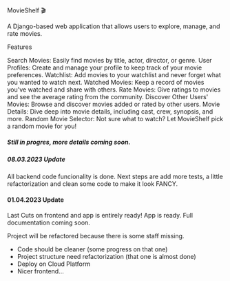 MovieShelf 🎬

A Django-based web application that allows users to explore, manage, and rate movies.

Features

Search Movies: Easily find movies by title, actor, director, or genre.
User Profiles: Create and manage your profile to keep track of your movie preferences.
Watchlist: Add movies to your watchlist and never forget what you wanted to watch next.
Watched Movies: Keep a record of movies you've watched and share with others.
Rate Movies: Give ratings to movies and see the average rating from the community.
Discover Other Users' Movies: Browse and discover movies added or rated by other users.
Movie Details: Dive deep into movie details, including cast, crew, synopsis, and more.
Random Movie Selector: Not sure what to watch? Let MovieShelf pick a random movie for you!



##### Still in progres, more details coming soon. #####
##### 08.03.2023 Update #####
All backend code funcionality is done. Next steps are add more tests, a little refactorization and clean some code to make it look FANCY.
#### 01.04.2023 Update ####
Last Cuts on frontend and app is entirely ready!
App is ready. Full documentation coming soon.




Project will be refactored because there is some staff missing. 
- Code should be cleaner (some progress on that one)
- Project structure need refactorization (that one is almost done)
- Deploy on Cloud Platform 
- Nicer frontend... 


